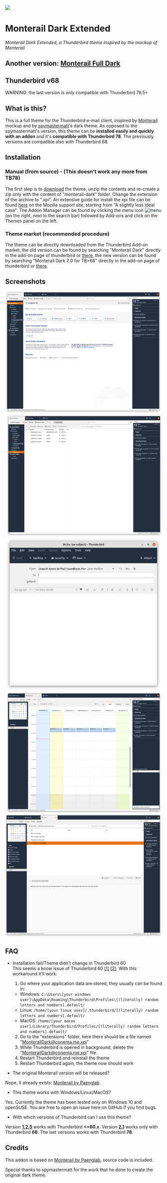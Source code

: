 ![](https://github.com/joax/thunderbird-dark-theme/workflows/releases/badge.svg)

# Monterail Dark Extended
_Monterail Dark Extended, a Thunderbird theme inspired by the mockup of Monterail_

## Another version: [Monterail Full Dark](https://github.com/conema/monterail-fulldark)

## Thunderbird v68
WARNING: the last version is only compatible with Thunderbird 78.5+

## What is this?
This is a full theme for the Thunderbird e-mail client, inspired by [Monterail](https://monterail.com/blog/2016/the-power-of-email-clients-why-did-we-redesign-thunderbird) mockup and by [spymastermatt](https://github.com/spymastermatt/thunderbird-monterail)'s dark theme. As opposed to the spymastermatt's version, this theme can be **installed easily and quickly with an addon** and it's **compatible with Thunderbird 78**. The previously versions are compatible also with Thunderbird 68.

## Installation
### Manual (from source) - (This doesn't work any more from TB78)
The first step is to [download](https://github.com/conema/monterail-dark/archive/master.zip) the theme, unzip the contents and re-create a zip only with the content of "monterail-dark" folder. Change the extension of the archive to ".xpi". An extensive guide for install the xpi file can be found [here](https://support.mozilla.org/en-US/kb/installing-addon-thunderbird) on the Mozilla support site, starting from "A slightly less ideal case". The Addon Manager can be found by clicking the menu icon ![menu](https://prod-cdn.sumo.mozilla.net/uploads/gallery/images/2017-10-22-15-37-15-18c775.png) (on the right, next to the search bar) followed by Add-ons and click on the Themes panel on the left.

### Theme market (**recommended procedure**)
The theme can be directly downloaded from the Thunderbird Add-on market, the old version can be found by searching "Monterail Dark" directly in the add-on page of thunderbird or [there](https://addons.thunderbird.net/en-US/thunderbird/addon/monterail-dark/), the new version can be found by searching "Monterail Dark 2.0 for TB>68" directly in the add-on page of thunderbird or [there](https://addons.thunderbird.net/it/thunderbird/addon/monterail-dark-2-0-for-tb-68/).

## Screenshots
![Preview Account Center](/preview-account-center.png?raw=true)
![Preview Messenger](/preview-messenger.png?raw=true)
![Preview Composer](/preview-composer.png?raw=true)
![Preview Calendar](/preview-calendar.png?raw=true)
![Preview Tasks](/preview-tasks.png?raw=true)

## FAQ
* Installation fail/Theme didn't change in Thunderbird 60<br>
This seems a know issue of Thunderbird 60 [[1]](https://bugzilla.mozilla.org/show_bug.cgi?id=1484393) [[2]](http://forums.mozillazine.org/viewtopic.php?f=39&t=3041219). With this workaround it'll work:
  1. Go where your application data are stored, they usually can be found in:
    - Windows: `C:\Users\[your windows user]\AppData\Roaming\Thunderbird\Profiles\[(literally) random letters and numbers].default/`
    - Linux: `/home/[your linux user]/.thunderbird/[(literally) random letters and numbers].default/`
    - MacOS: `/home/[your macos user]/Library/Thunderbird/Profiles/[(literally) random letters and numbers].default/`
  2. Go to the "extensions" folder, here there should be a file named "MonterailDark@conema.me.xpi"
  3. While Thunderbird is opened in background, delete the "MonterailDark@conema.me.xpi" file.
  4. Restart Thunderbird and reinstall the theme
  5. Restart Thunderbird again, the theme now should work


* The original Monterail version will be released?

Nope, it already exists: [Monterail by Paenglab](https://addons.thunderbird.net/en-US/thunderbird/addon/monterail/).

* This theme works with Windows/Linux/MacOS?

Yes. Currently the theme has been tested only on Windows 10 and openSUSE. You are free to open an issue here on GitHub if you find bugs.

* With which versions of Thunderbird can I use this theme?

Version **[1.2.5](https://github.com/conema/monterail-dark/releases/tag/1.2.5)** works with Thunderbird **<=60.x**. Version **[2.1](https://github.com/conema/monterail-dark/releases/tag/2.1)** works only with Thunderbird **68**. The last versions works with Thunderbird **78**.

## Credits
This addon is based on [Monterail by Paenglab](https://addons.thunderbird.net/en-US/thunderbird/addon/monterail/), source code is included.

Special thanks to spymastermatt for the work that he done to create the original dark theme.
